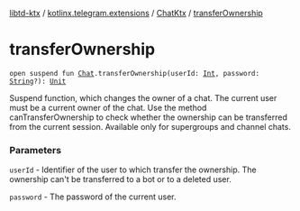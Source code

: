 [libtd-ktx](../../index.md) / [kotlinx.telegram.extensions](../index.md) / [ChatKtx](index.md) / [transferOwnership](./transfer-ownership.md)

# transferOwnership

`open suspend fun `[`Chat`](https://tdlibx.github.io/td/docs/org/drinkless/td/libcore/telegram/TdApi.Chat.html)`.transferOwnership(userId: `[`Int`](https://kotlinlang.org/api/latest/jvm/stdlib/kotlin/-int/index.html)`, password: `[`String`](https://kotlinlang.org/api/latest/jvm/stdlib/kotlin/-string/index.html)`?): `[`Unit`](https://kotlinlang.org/api/latest/jvm/stdlib/kotlin/-unit/index.html)

Suspend function, which changes the owner of a chat. The current user must be a current owner
of the chat. Use the method canTransferOwnership to check whether the ownership can be transferred
from the current session. Available only for supergroups and channel chats.

### Parameters

`userId` - Identifier of the user to which transfer the ownership. The ownership can't be
transferred to a bot or to a deleted user.

`password` - The password of the current user.